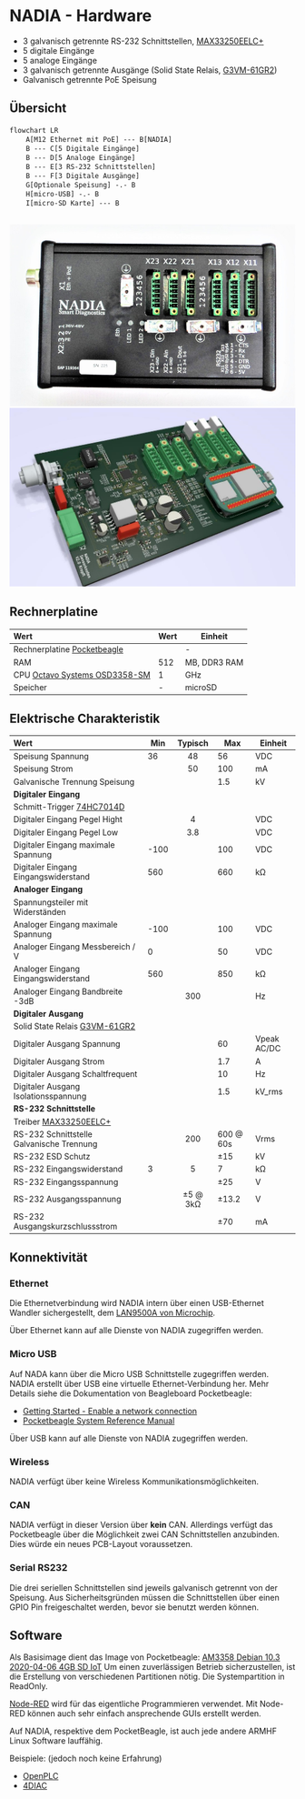 
# NADIA - Hardware

- 3 galvanisch getrennte RS-232 Schnittstellen, [MAX33250EELC+](https://media.digikey.com/pdf/Data%20Sheets/Maxim%20PDFs/MAX33250E_51E_Rev1_Nov2018.pdf)
- 5 digitale Eingänge
- 5 analoge Eingänge
- 3 galvanisch getrennte Ausgänge (Solid State Relais, [G3VM-61GR2](https://omronfs.omron.com/en_US/ecb/products/pdf/en-g3vm_41gr8_61gr.pdf))
- Galvanisch getrennte PoE Speisung

## Übersicht

``` mermaid
flowchart LR
    A[M12 Ethernet mit PoE] --- B[NADIA]
    B --- C[5 Digitale Eingänge]
    B --- D[5 Analoge Eingänge]
    B --- E[3 RS-232 Schnittstellen]
    B --- F[3 Digitale Ausgänge]    
    G[Optionale Speisung] -.- B
    H[micro-USB] -.- B
    I[micro-SD Karte] --- B
    
```

![NADIA Foto](./bilder/119364.JPG)
![NADIA PCB](./bilder/nadiaV2_OL.jpg)

## Rechnerplatine

| Wert                                      | Wert       | Einheit |
|:------------------------------------------|------------|---------|
| Rechnerplatine  [Pocketbeagle](https://beagleboard.org/pocket)                          |  |   -    |
| RAM                                       |  512       | MB,  DDR3 RAM|
| CPU  [Octavo Systems OSD3358-SM](http://octavosystems.com/octavo_products/osd335x-sm/)          |  1         | GHz           |
| Speicher                                  |  -         | microSD       |

## Elektrische Charakteristik

| Wert                                      | Min  | Typisch  | Max       | Einheit |
|:------------------------------------------|------|:--------:|-----------|---------|
| Speisung Spannung                         | 36   | 48       | 56        | VDC       |
| Speisung Strom                            |      | 50       | 100       | mA      |
| Galvanische Trennung Speisung             |      |          | 1.5       | kV      |
| **Digitaler Eingang**                     |
| Schmitt-Trigger [74HC7014D](https://www.mouser.ch/datasheet/2/916/74HC7014-1598223.pdf)    |
| Digitaler Eingang Pegel Hight              |      | 4        |           | VDC       |
| Digitaler Eingang Pegel Low                |      | 3.8      |           | VDC       |
| Digitaler Eingang maximale Spannung       | -100 |          | 100       | VDC       |
| Digitaler Eingang Eingangswiderstand      | 560  |          | 660       | kΩ      |
| **Analoger Eingang**                      |
| Spannungsteiler mit Widerständen|
| Analoger Eingang maximale Spannung        | -100 |          | 100       | VDC       |
| Analoger Eingang Messbereich / V          | 0    |          | 50        | VDC       |
| Analoger Eingang Eingangswiderstand       | 560  |          | 850       | kΩ      |
| Analoger Eingang Bandbreite -3dB          |      | 300      |           | Hz      |
| **Digitaler Ausgang**                     |
| Solid State Relais [G3VM-61GR2](https://omronfs.omron.com/en_US/ecb/products/pdf/en-g3vm_41gr8_61gr.pdf) |
| Digitaler Ausgang Spannung                |      |          | 60        | Vpeak AC/DC   |
| Digitaler Ausgang Strom                   |      |          | 1.7       | A       |
| Digitaler Ausgang Schaltfrequent          |      |          | 10        | Hz      |
| Digitaler Ausgang Isolationsspannung      |      |          | 1.5       | kV_rms  |
| **RS-232 Schnittstelle**                  |
| Treiber  [MAX33250EELC+](https://media.digikey.com/pdf/Data%20Sheets/Maxim%20PDFs/MAX33250E_51E_Rev1_Nov2018.pdf)| ||||
| RS-232 Schnittstelle Galvanische Trennung |      | 200      | 600 @ 60s | Vrms    |
| RS-232 ESD Schutz                         |      |          | ±15       | kV      |
| RS-232 Eingangswiderstand                  | 3    | 5        | 7         | kΩ      |
| RS-232 Eingangsspannung                    |      |          | ±25       | V       |
| RS-232 Ausgangsspannung                   |      | ±5 @ 3kΩ | ±13.2     | V       |
| RS-232 Ausgangskurzschlussstrom          |      |          | ±70       | mA      |

## Konnektivität

### Ethernet

Die Ethernetverbindung wird NADIA intern über einen USB-Ethernet Wandler sichergestellt, dem [LAN9500A von Microchip](https://www.microchip.com/en-us/product/LAN9500A).

Über Ethernet kann auf alle Dienste von NADIA zugegriffen werden.

### Micro USB

Auf NADA kann über die Micro USB Schnittstelle zugegriffen werden. NADIA erstellt über USB eine virtuelle Ethernet-Verbindung her.
Mehr Details siehe die Dokumentation von Beagleboard Pocketbeagle:

- [Getting Started - Enable a network connection](https://beagleboard.org/getting-started#step2)
- [Pocketbeagle System Reference Manual](https://github.com/beagleboard/pocketbeagle/wiki/System-Reference-Manual#533-usb-20-connector)

Über USB kann auf alle Dienste von NADIA zugegriffen werden.

### Wireless

NADIA verfügt über keine Wireless Kommunikationsmöglichkeiten.

### CAN

NADIA verfügt in dieser Version über **kein** CAN.
Allerdings verfügt das Pocketbeagle über die Möglichkeit zwei CAN Schnittstellen anzubinden. Dies würde ein neues PCB-Layout voraussetzen.

### Serial RS232

Die drei seriellen Schnittstellen sind jeweils galvanisch getrennt von der Speisung. Aus Sicherheitsgründen müssen die Schnittstellen über einen GPIO Pin freigeschaltet werden, bevor sie benutzt werden können.

## Software

Als Basisimage dient das Image von Pocketbeagle:
[AM3358 Debian 10.3 2020-04-06 4GB SD IoT](https://beagleboard.org/latest-images)
Um einen zuverlässigen Betrieb sicherzustellen, ist die Erstellung von verschiedenen Partitionen nötig. Die Systempartition in ReadOnly.

[Node-RED](https://nodered.org/) wird für das eigentliche Programmieren verwendet.
Mit Node-RED können auch sehr einfach ansprechende GUIs erstellt werden.

Auf NADIA, respektive dem PocketBeagle, ist auch jede andere ARMHF Linux Software lauffähig.

Beispiele: (jedoch noch keine Erfahrung)

- [OpenPLC](https://www.openplcproject.com/)
- [4DIAC](https://www.eclipse.org/4diac/)
